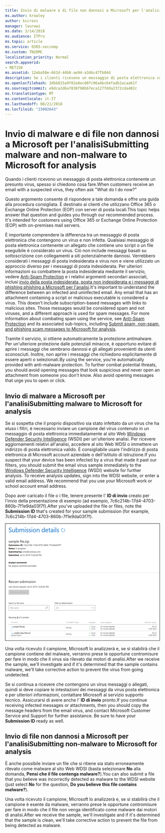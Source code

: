 ```yaml
---
title: Invio di malware e di file non dannosi a Microsoft per l'analisi
ms.author: krowley
author: kccross
manager: laurawi
ms.date: 3/14/2018
ms.audience: ITPro
ms.topic: article
ms.service: O365-seccomp
ms.custom: TN2DMC
localization_priority: Normal
search.appverid:
- MET150
ms.assetid: 12eba50e-661d-44b8-ae94-a34bc47fb84d
description: Se i clienti ricevono un messaggio di posta elettronica con un virus definitiva, che spesso askWhat è ora possibile procedere?
ms.openlocfilehash: 3dbb815a9f02e8ec807c96a4bc64fadb2acaa61f
ms.sourcegitcommit: e9dca2d6a7838f98bb7eca127fdda2372cda402c
ms.translationtype: MT
ms.contentlocale: it-IT
ms.lasthandoff: 08/21/2018
ms.locfileid: "23002643"
---
```

# <a name="submitting-malware-and-non-malware-to-microsoft-for-analysis"></a><span data-ttu-id="ab529-103">Invio di malware e di file non dannosi a Microsoft per l'analisi</span><span class="sxs-lookup"><span data-stu-id="ab529-103">Submitting malware and non-malware to Microsoft for analysis</span></span>

<span data-ttu-id="ab529-104">Quando i clienti ricevono un messaggio di posta elettronica contenente un presunto virus, spesso si chiedono cosa fare.</span><span class="sxs-lookup"><span data-stu-id="ab529-104">When customers receive an email with a suspected virus, they often ask "What do I do now?"</span></span>
  
<span data-ttu-id="ab529-p101">Questo argomento consente di rispondere a tale domanda e offre una guida alla procedura consigliata. È destinato ai clienti che utilizzano Office 365 o Exchange Online Protection (EOP) con server di posta locali.</span><span class="sxs-lookup"><span data-stu-id="ab529-p101">This topic helps answer that question and guides you through our recommended process. It's intended for customers using Office 365 or Exchange Online Protection (EOP) with on-premises mail servers.</span></span>
  
<span data-ttu-id="ab529-p102">È importante comprendere la differenza tra un messaggio di posta elettronica che contengono un virus e non infetta. Qualsiasi messaggio di posta elettronica contenente un allegato che contiene uno script o un file eseguibile è considerato un virus. Ciò non include messaggi basati su sottoscrizione con collegamenti a siti potenzialmente dannosi. Verrebbero considerati i messaggi di posta indesiderata e virus non e viene utilizzato un approccio diverso per i messaggi di posta indesiderata. Per ulteriori informazioni su combattere la posta indesiderata mediante il servizio, vedere [Anti-Spam Protection](http://technet.microsoft.com/library/d5c58b9d-c9a2-4f2e-b4aa-b202aa4d5e7d.aspx) e i relativi argomenti secondari associati, inclusi [invio della posta indesiderata, posta non indesiderata e i messaggi di phishing phishing a Microsoft per l'analisi](submit-spam-non-spam-and-phishing-scam-messages-to-microsoft-for-analysis.md).</span><span class="sxs-lookup"><span data-stu-id="ab529-p102">It's important to understand the difference between an infected and uninfected email. Any email that has an attachment containing a script or malicious executable is considered a virus. This doesn't include subscription-based messages with links to malicious sites. Those messages would be considered spam and not viruses, and a different approach is used for spam messages. For more information about combating spam using the service, see [Anti-Spam Protection](http://technet.microsoft.com/library/d5c58b9d-c9a2-4f2e-b4aa-b202aa4d5e7d.aspx) and its associated sub-topics, including [Submit spam, non-spam, and phishing scam messages to Microsoft for analysis](submit-spam-non-spam-and-phishing-scam-messages-to-microsoft-for-analysis.md).</span></span> 
  
<span data-ttu-id="ab529-p103">Tramite il servizio, si ottiene automaticamente la protezione antimalware. Per un'ulteriore protezione dalle potenziali minacce, è opportuno evitare di aprire i messaggi che sembrano dannosi e gli allegati provenienti da utenti sconosciuti. Inoltre, non aprire i messaggi che richiedono esplicitamente di essere aperti o selezionati.</span><span class="sxs-lookup"><span data-stu-id="ab529-p103">By using the service, you're automatically provided with anti-malware protection. To further combat potential threats, you should avoid opening messages that look suspicious and never open an attachment from someone you don't know. Also avoid opening messages that urge you to open or click.</span></span>
  
## <a name="submitting-malware-to-microsoft-for-analysis"></a><span data-ttu-id="ab529-115">Invio di malware a Microsoft per l'analisi</span><span class="sxs-lookup"><span data-stu-id="ab529-115">Submitting malware to Microsoft for analysis</span></span>

<span data-ttu-id="ab529-p104">Se si sospetta che il proprio dispositivo sia stato infettato da un virus che ha eluso i filtri, è necessario inviare un campione del virus contenuto in un messaggio di posta elettronica immediatamente al sito Web [Windows Defender Security Intelligence](https://go.microsoft.com/fwlink/p/?LinkId=196858) (WSDI) per un'ulteriore analisi. Per ricevere aggiornamenti relativi all'analisi, accedere al sito Web WDSI o immettere un indirizzo di posta elettronica valido. È consigliabile usare l'indirizzo di posta elettronica di Microsoft account aziendale o dell'istituto di istruzione.</span><span class="sxs-lookup"><span data-stu-id="ab529-p104">If you suspect that your device has been infected by a virus that made it past our filters, you should submit the email virus sample immediately to the [Windows Defender Security Intelligence](https://go.microsoft.com/fwlink/p/?LinkId=196858) (WSDI) website for further analysis. To receive analysis updates, sign into the WDSI website, or enter a valid email address. We recommend that you use your Microsoft work or school account email address.</span></span> 
  
<span data-ttu-id="ab529-119">Dopo aver caricato il file o i file, tenere presente l' **ID di invio** creato per l'invio della presentazione di esempio (ad esempio, 7c6c214b-17d4-4703-860b-7f1e9da03f7f).</span><span class="sxs-lookup"><span data-stu-id="ab529-119">After you've uploaded the file or files, note the **Submission ID** that's created for your sample submission (for example, 7c6c214b-17d4-4703-860b-7f1e9da03f7f).</span></span> 
  
![Dettagli di invio nel sito Web di Windows Defender Security Intelligence](media/EOP-Malware-Protection-Center.png)
  
<span data-ttu-id="ab529-121">Una volta ricevuto il campione, Microsoft lo analizzerà e, se si stabilirà che il campione contiene del malware, verranno prese le opportune contromisure per fare in modo che il virus sia rilevato dai motori di analisi.</span><span class="sxs-lookup"><span data-stu-id="ab529-121">After we receive the sample, we'll investigate and if it's determined that the sample contains malware, we'll take corrective action to prevent the virus from going undetected.</span></span>
  
<span data-ttu-id="ab529-p105">Se si continua a ricevere che contengono un virus messaggi o allegati, quindi si deve copiare le intestazioni dei messaggi da virus posta elettronica e per ulteriori informazioni, contattare Microsoft al servizio supporto tecnico. Assicurarsi di avere anche l' **ID di invio** pronto.</span><span class="sxs-lookup"><span data-stu-id="ab529-p105">If you continue receiving infected messages or attachments, then you should copy the message headers from the email virus, and contact Microsoft Customer Service and Support for further assistance. Be sure to have your **Submission ID** ready as well.</span></span> 
  
## <a name="submitting-non-malware-to-microsoft-for-analysis"></a><span data-ttu-id="ab529-124">Invio di file non dannosi a Microsoft per l'analisi</span><span class="sxs-lookup"><span data-stu-id="ab529-124">Submitting non-malware to Microsoft for analysis</span></span>

<span data-ttu-id="ab529-125">È anche possibile inviare un file che si ritiene sia stato erroneamente rilevato come malware al sito Web WDSI (basta selezionare **No** alla domanda, **Pensi che il file contenga malware?**).</span><span class="sxs-lookup"><span data-stu-id="ab529-125">You can also submit a file that you believe was incorrectly detected as malware to the WDSI website (just select **No** for the question, **Do you believe this file contains malware?**).</span></span>
  
<span data-ttu-id="ab529-126">Una volta ricevuto il campione, Microsoft lo analizzerà e, se si stabilirà che il campione è esente da malware, verranno prese le opportune contromisure per fare in modo che il file non venga identificato come malware dai motori di analisi.</span><span class="sxs-lookup"><span data-stu-id="ab529-126">After we receive the sample, we'll investigate and if it's determined that the sample is clean, we'll take corrective action to prevent the file from being detected as malware.</span></span>
  

